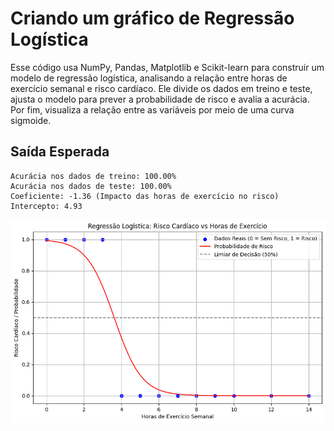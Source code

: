 # Criando um gráfico de Regressão Logística
Esse código usa NumPy, Pandas, Matplotlib e Scikit-learn para construir um modelo de regressão logística, analisando a relação entre horas de exercício semanal e risco cardíaco. Ele divide os dados em treino e teste, ajusta o modelo para prever a probabilidade de risco e avalia a acurácia. Por fim, visualiza a relação entre as variáveis por meio de uma curva sigmoide.

## Saída Esperada

````text
Acurácia nos dados de treino: 100.00%
Acurácia nos dados de teste: 100.00%
Coeficiente: -1.36 (Impacto das horas de exercício no risco)
Intercepto: 4.93
````
![Gráfico gerado](../../imagens/grafico4.png)

